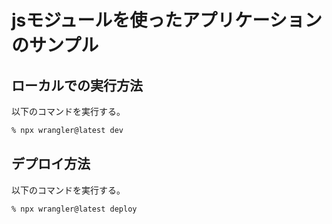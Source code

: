 # jsモジュールを使ったアプリケーションのサンプル
## ローカルでの実行方法
以下のコマンドを実行する。

```bash
% npx wrangler@latest dev
```

## デプロイ方法
以下のコマンドを実行する。

```bash
% npx wrangler@latest deploy
```

